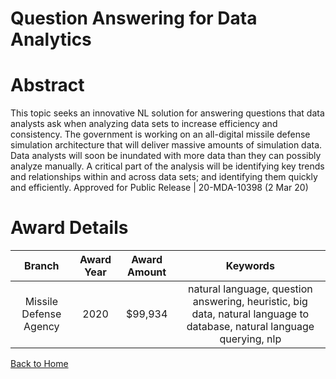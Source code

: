 
Question Answering for Data Analytics
=====================================

# Abstract


This topic seeks an innovative NL solution for answering questions that data analysts ask when analyzing data sets to increase efficiency and consistency. The government is working on an all-digital missile defense simulation architecture that will deliver massive amounts of simulation data. Data analysts will soon be inundated with more data than they can possibly analyze manually. A critical part of the analysis will be identifying key trends and relationships within and across data sets; and identifying them quickly and efficiently. Approved for Public Release | 20-MDA-10398 (2 Mar 20)  

# Award Details

|Branch|Award Year|Award Amount|Keywords|
| :---: | :---: | :---: | :---: |
|Missile Defense Agency|2020|$99,934|natural language, question answering, heuristic, big data, natural language to database, natural language querying, nlp|
  
  


[Back to Home](https://github.com/chrischow/dod_sbir_awards/CC/#1156)